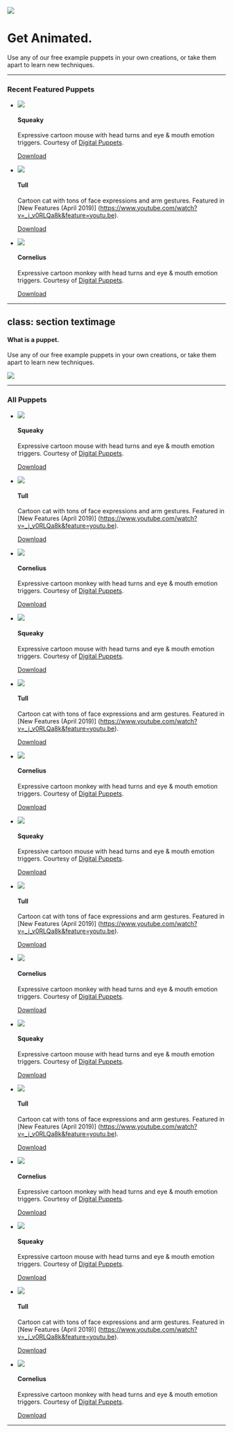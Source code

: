 ![](hero.png "")

# Get Animated.
Use any of our free example puppets in your own creations, or take them apart to learn new techniques.

---

### Recent Featured Puppets

- ![](imgs/squeaky.jpg "")
  #### Squeaky
  Expressive cartoon mouse with head turns and eye & mouth emotion triggers. Courtesy of [Digital Puppets](https://digitalpuppets.co.uk/).

  [Download](https://shared-assets.adobe.com/link/ff21b982-1117-4133-5c18-bcfed4f61223)

- ![](imgs/tull.jpg "")
  #### Tull
  Cartoon cat with tons of face expressions and arm gestures. Featured in [New Features (April 2019)] (https://www.youtube.com/watch?v=_j_v0RLQa8k&feature=youtu.be).

  [Download](https://shared-assets.adobe.com/link/7a52451d-004b-4222-6681-d85a1db19d0f)

- ![](imgs/cornelius.jpg "")
  #### Cornelius
  Expressive cartoon monkey with head turns and eye & mouth emotion triggers. Courtesy of [Digital Puppets](https://digitalpuppets.co.uk/).

  [Download](https://shared-assets.adobe.com/link/ec760910-0f77-432b-7251-30600a749758)


---
class: section textimage    
---

#### What is a puppet.
Use any of our free example puppets in your own creations, or take them apart to learn new techniques.

![](imgs/whatisapuppet.png "")


---


### All Puppets

- ![](imgs/squeaky.jpg "")
  #### Squeaky
  Expressive cartoon mouse with head turns and eye & mouth emotion triggers. Courtesy of [Digital Puppets](https://digitalpuppets.co.uk/).

  [Download](https://shared-assets.adobe.com/link/ff21b982-1117-4133-5c18-bcfed4f61223)

- ![](imgs/tull.jpg "")
  #### Tull
  Cartoon cat with tons of face expressions and arm gestures. Featured in [New Features (April 2019)] (https://www.youtube.com/watch?v=_j_v0RLQa8k&feature=youtu.be).

  [Download](https://shared-assets.adobe.com/link/7a52451d-004b-4222-6681-d85a1db19d0f)

- ![](imgs/cornelius.jpg "")
  #### Cornelius
  Expressive cartoon monkey with head turns and eye & mouth emotion triggers. Courtesy of [Digital Puppets](https://digitalpuppets.co.uk/).

  [Download](https://shared-assets.adobe.com/link/ec760910-0f77-432b-7251-30600a749758)

- ![](imgs/squeaky.jpg "")
  #### Squeaky
  Expressive cartoon mouse with head turns and eye & mouth emotion triggers. Courtesy of [Digital Puppets](https://digitalpuppets.co.uk/).

  [Download](https://shared-assets.adobe.com/link/ff21b982-1117-4133-5c18-bcfed4f61223)

- ![](imgs/tull.jpg "")
  #### Tull
  Cartoon cat with tons of face expressions and arm gestures. Featured in [New Features (April 2019)] (https://www.youtube.com/watch?v=_j_v0RLQa8k&feature=youtu.be).

  [Download](https://shared-assets.adobe.com/link/7a52451d-004b-4222-6681-d85a1db19d0f)

- ![](imgs/cornelius.jpg "")
  #### Cornelius
  Expressive cartoon monkey with head turns and eye & mouth emotion triggers. Courtesy of [Digital Puppets](https://digitalpuppets.co.uk/).

  [Download](https://shared-assets.adobe.com/link/ec760910-0f77-432b-7251-30600a749758)

- ![](imgs/squeaky.jpg "")
  #### Squeaky
  Expressive cartoon mouse with head turns and eye & mouth emotion triggers. Courtesy of [Digital Puppets](https://digitalpuppets.co.uk/).

  [Download](https://shared-assets.adobe.com/link/ff21b982-1117-4133-5c18-bcfed4f61223)

- ![](imgs/tull.jpg "")
  #### Tull
  Cartoon cat with tons of face expressions and arm gestures. Featured in [New Features (April 2019)] (https://www.youtube.com/watch?v=_j_v0RLQa8k&feature=youtu.be).

  [Download](https://shared-assets.adobe.com/link/7a52451d-004b-4222-6681-d85a1db19d0f)

- ![](imgs/cornelius.jpg "")
  #### Cornelius
  Expressive cartoon monkey with head turns and eye & mouth emotion triggers. Courtesy of [Digital Puppets](https://digitalpuppets.co.uk/).

  [Download](https://shared-assets.adobe.com/link/ec760910-0f77-432b-7251-30600a749758)

- ![](imgs/squeaky.jpg "")
  #### Squeaky
  Expressive cartoon mouse with head turns and eye & mouth emotion triggers. Courtesy of [Digital Puppets](https://digitalpuppets.co.uk/).

  [Download](https://shared-assets.adobe.com/link/ff21b982-1117-4133-5c18-bcfed4f61223)

- ![](imgs/tull.jpg "")
  #### Tull
  Cartoon cat with tons of face expressions and arm gestures. Featured in [New Features (April 2019)] (https://www.youtube.com/watch?v=_j_v0RLQa8k&feature=youtu.be).

  [Download](https://shared-assets.adobe.com/link/7a52451d-004b-4222-6681-d85a1db19d0f)

- ![](imgs/cornelius.jpg "")
  #### Cornelius
  Expressive cartoon monkey with head turns and eye & mouth emotion triggers. Courtesy of [Digital Puppets](https://digitalpuppets.co.uk/).

  [Download](https://shared-assets.adobe.com/link/ec760910-0f77-432b-7251-30600a749758)

- ![](imgs/squeaky.jpg "")
  #### Squeaky
  Expressive cartoon mouse with head turns and eye & mouth emotion triggers. Courtesy of [Digital Puppets](https://digitalpuppets.co.uk/).

  [Download](https://shared-assets.adobe.com/link/ff21b982-1117-4133-5c18-bcfed4f61223)

- ![](imgs/tull.jpg "")
  #### Tull
  Cartoon cat with tons of face expressions and arm gestures. Featured in [New Features (April 2019)] (https://www.youtube.com/watch?v=_j_v0RLQa8k&feature=youtu.be).

  [Download](https://shared-assets.adobe.com/link/7a52451d-004b-4222-6681-d85a1db19d0f)

- ![](imgs/cornelius.jpg "")
  #### Cornelius
  Expressive cartoon monkey with head turns and eye & mouth emotion triggers. Courtesy of [Digital Puppets](https://digitalpuppets.co.uk/).

  [Download](https://shared-assets.adobe.com/link/ec760910-0f77-432b-7251-30600a749758)


---


